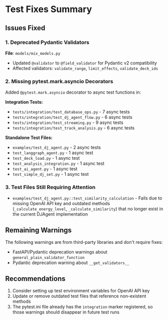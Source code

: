 # Test Fixes Summary

## Issues Fixed

### 1. Deprecated Pydantic Validators
**File**: `models/mix_models.py`
- Updated `@validator` to `@field_validator` for Pydantic v2 compatibility
- Affected validators: `validate_range`, `limit_effects`, `validate_deck_ids`

### 2. Missing pytest.mark.asyncio Decorators
Added `@pytest.mark.asyncio` decorator to async test functions in:

**Integration Tests:**
- `tests/integration/test_database_ops.py` - 7 async tests
- `tests/integration/test_dj_agent_flow.py` - 6 async tests
- `tests/integration/test_streaming.py` - 9 async tests
- `tests/integration/test_track_analysis.py` - 6 async tests

**Standalone Test Files:**
- `examples/test_dj_agent.py` - 2 async tests
- `test_langgraph_agent.py` - 1 async test
- `test_deck_load.py` - 1 async test
- `test_analysis_integration.py` - 1 async test
- `test_ai_agent.py` - 1 async test
- `test_simple_dj_set.py` - 1 async test

### 3. Test Files Still Requiring Attention
- `examples/test_dj_agent.py::test_similarity_calculation` - Fails due to missing OpenAI API key and outdated methods (`_calculate_energy_level`, `_calculate_similarity`) that no longer exist in the current DJAgent implementation

## Remaining Warnings
The following warnings are from third-party libraries and don't require fixes:
- FastAPI/Pydantic deprecation warnings about `general_plain_validator_function`
- Pydantic deprecation warning about `__get_validators__`

## Recommendations
1. Consider setting up test environment variables for OpenAI API key
2. Update or remove outdated test files that reference non-existent methods
3. The pytest.ini file already has the `integration` marker registered, so those warnings should disappear in future test runs